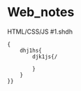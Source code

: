 # Web_notes
HTML/CSS/JS
#1.shdh

```javascripts
{
    dhj1hs{
        djk1js{/

        }
    }
}}
```
